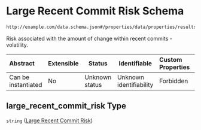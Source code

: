 # Large Recent Commit Risk Schema

```txt
http://example.com/data.schema.json#/properties/data/properties/results/properties/large_recent_commit_risk
```

Risk associated with the amount of change within recent commits - volatility.


| Abstract            | Extensible | Status         | Identifiable            | Custom Properties | Additional Properties | Access Restrictions | Defined In                                                                        |
| :------------------ | ---------- | -------------- | ----------------------- | :---------------- | --------------------- | ------------------- | --------------------------------------------------------------------------------- |
| Can be instantiated | No         | Unknown status | Unknown identifiability | Forbidden         | Allowed               | none                | [data.schema.json\*](../../out/schema/v1/data.schema.json "open original schema") |

## large_recent_commit_risk Type

`string` ([Large Recent Commit Risk](data-properties-lowendinsight-analysis-data-properties-lowendinsight-per-repo-analysis-results-properties-large-recent-commit-risk.md))
